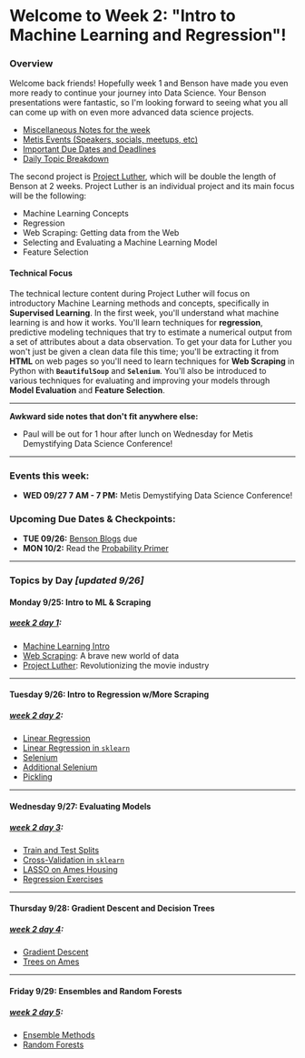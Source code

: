 # Welcome to Week 2: "Intro to Machine Learning and Regression"!

### <a name="overview"></a>Overview

Welcome back friends!  Hopefully week 1 and Benson have made you even more ready to continue your journey into Data Science.  Your Benson presentations were fantastic, so I'm looking forward to seeing what you all can come up with on even more advanced data science projects.

* [Miscellaneous Notes for the week](#notes)
* [Metis Events (Speakers, socials, meetups, etc)](#events)
* [Important Due Dates and Deadlines](#dates)
* [Daily Topic Breakdown](#topics)


The second project is [Project Luther](/projects/02-luther), which will be double the length of Benson at 2 weeks.  Project Luther is an individual project and its main focus will be the following:  
* Machine Learning Concepts
* Regression
* Web Scraping: Getting data from the Web
* Selecting and Evaluating a Machine Learning Model
* Feature Selection

#### Technical Focus
The technical lecture content during Project Luther will focus on introductory Machine Learning methods and concepts, specifically in **Supervised Learning**.  In the first week, you'll understand what machine learning is and how it works.  You'll learn techniques for **regression**, predictive modeling techniques that try to estimate a numerical output from a set of attributes about a data observation.  To get your data for Luther you won't just be given a clean data file this time; you'll be extracting it from **HTML** on web pages so you'll need to learn techniques for **Web Scraping** in Python with **`BeautifulSoup`** and **`Selenium`**.  You'll also be introduced to various techniques for evaluating and improving your models through **Model Evaluation** and **Feature Selection**.

---

<a name="notes"></a>**Awkward side notes that don't fit anywhere else:**   
- Paul will be out for 1 hour after lunch on Wednesday for Metis Demystifying Data Science Conference!

---

### <a name="events"></a>Events this week:
- **WED 09/27 7 AM - 7 PM:** Metis Demystifying Data Science Conference!

### <a name="dates"></a>Upcoming Due Dates & Checkpoints:
* **TUE 09/26:** [Benson Blogs](/projects/01-benson) due
* **MON 10/2:** Read the [Probability Primer](/challenges/challenges_questions/04-probability)

---

### <a name="topics"></a>Topics by Day *[updated 9/26]*


#### Monday 9/25: Intro to ML & Scraping
##### [week 2 day 1](/class_lectures/week02-luther/01-project_soup):

* [Machine Learning Intro](01-project_soup/Intro_to_Machine_Learning.pdf)  
* [Web Scraping](01-project_soup/web_scraping_beautifulsoup.ipynb): A brave new world of data
* [Project Luther](/projects/02-luther): Revolutionizing the movie industry

---

#### Tuesday 9/26: Intro to Regression w/More Scraping
##### [week 2 day 2](/class_lectures/week02-luther/02-regression_scrape):

* [Linear Regression](02-regression_scrape/Linear_Regression.pdf)
* [Linear Regression in `sklearn`](02-regression_scrape/Linear_Reg_Ames_Housing.ipynb)
* [Selenium](02-regression_scrape/web_scraping_selenium.ipynb)
* [Additional Selenium](02-regression_scrape/Selenium_by_ChrisBuie.ipynb)
* [Pickling](02-regression_scrape/Pickling_Python_Objects.ipynb)


---

#### Wednesday 9/27: Evaluating Models
##### [week 2 day 3](/class_lectures/week02-luther/03-eval_featselect):

* [Train and Test Splits](03-eval_featselect/train_and_test.pdf)
* [Cross-Validation in `sklearn`](03-eval_featselect/regress_cross_validate.ipynb)
* [LASSO on Ames Housing](03-eval_featselect/LASSO_Reg_Ames_Housing.ipynb)
* [Regression Exercises](03-eval_featselect/Intro_to_Regression.ipynb)

---

#### Thursday 9/28: Gradient Descent and Decision Trees
##### [week 2 day 4](/class_lectures/week02-luther/04-grad_desc_dt):

* [Gradient Descent](04-grad_desc_dt/Stochastic_Gradient_Descent.pdf)
* [Trees on Ames](04-grad_desc_dt/Dec_Tree_Random_Forest_Ames.ipynb)

---

#### Friday 9/29: Ensembles and Random Forests
##### [week 2 day 5](/class_lectures/week02-luther/05-ensemble_rf):

* [Ensemble Methods](05-ensemble_rf/Ensemble_Methods.ipynb)
* [Random Forests](05-ensemble_rf/RandomForest.ipynb)
